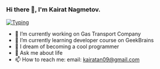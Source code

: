 ### Hi there 👋, I'm Kairat Nagmetov.
[![Typing](https://readme-typing-svg.herokuapp.com?color=%2336BCF7&lines=👋+Hi+there!+I'm+Kairat+Nagmetov!+%20🙏🏻)](http://ksergey.ru)

- 🔭 I’m currently working on Gas Transport Company
- 🌱 I’m currently learning developer course on GeekBrains
- 🌱 I dream of becoming a cool programmer
- 💬 Ask me about life
- 📫 How to reach me: email: kairatan09@gmail.com
